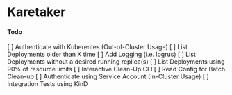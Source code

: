 # Karetaker

#### Todo 

[ ] Authenticate with Kuberentes (Out-of-Cluster Usage)
[ ] List Deployments older than X time
[ ] Add Logging (i.e. logrus)
[ ] List Deployments without a desired running replica(s)
[ ] List Deployments using 90% of resource limits
[ ] Interactive Clean-Up CLI
[ ] Read Config for Batch Clean-up
[ ] Authenticate using Service Account (In-Cluster Usage)
[ ] Integration Tests using KinD